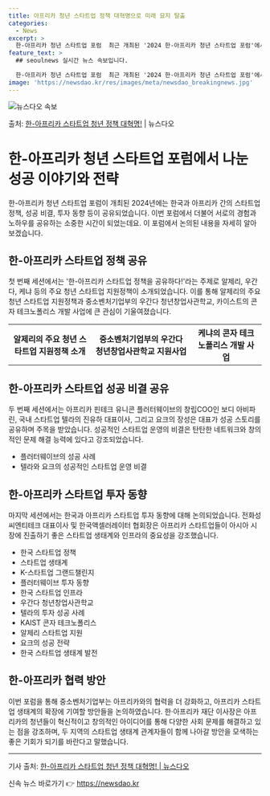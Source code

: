 ```yaml
---
title: 아프리카 청년 스타트업 정책 대혁명으로 미래 묘지 탈출
categories:
  - News
excerpt: >
  한-아프리카 청년 스타트업 포럼  최근 개최된 '2024 한-아프리카 청년 스타트업 포럼'에서는 한국과 아프…
feature_text: >
  ## seoulnews 실시간 뉴스 속보입니다.

  한-아프리카 청년 스타트업 포럼  최근 개최된 '2024 한-아프리카 청년 스타트업 포럼'에서는 한국과 아프…
image: 'https://newsdao.kr/res/images/meta/newsdao_breakingnews.jpg'
---
```


![뉴스다오 속보](https://newsdao.kr/res/images/meta/newsdao_breakingnews.jpg)

<p>출처: <a href="https://newsdao.kr/4107" rel="dofollow">한-아프리카 스타트업 청년 정책 대혁명!</a> | 뉴스다오</p>

<h1>한-아프리카 청년 스타트업 포럼에서 나눈 성공 이야기와 전략</h1>

<p data-ke-size="size16">한-아프리카 청년 스타트업 포럼이 개최된 2024년에는 한국과 아프리카 간의 스타트업 정책, 성공 비결, 투자 동향 등이 공유되었습니다. 이번 포럼에서 더불어 서로의 경험과 노하우를 공유하는 소중한 시간이 되었는데요. 이 포럼에서 논의된 내용을 자세히 알아보겠습니다.</p>

<h2 data-ke-size="size26">한-아프리카 스타트업 정책 공유</h2>
<p data-ke-size="size16">첫 번째 세션에서는 '한-아프리카 스타트업 정책을 공유하다!'라는 주제로 알제리, 우간다, 케냐 등의 주요 청년 스타트업 지원정책이 소개되었습니다. 이를 통해 알제리의 주요 청년 스타트업 지원정책과 중소벤처기업부의 우간다 청년창업사관학교, 카이스트의 콘자 테크노폴리스 개발 사업에 큰 관심이 기울여졌습니다.</p>

<table>
  <tr>
    <th>알제리의 주요 청년 스타트업 지원정책 소개</th>
    <th>중소벤처기업부의 우간다 청년창업사관학교 지원사업</th>
    <th>케냐의 콘자 테크노폴리스 개발 사업</th>
  </tr>
</table>

<h2 data-ke-size="size26">한-아프리카 스타트업 성공 비결 공유</h2>
<p data-ke-size="size16">두 번째 세션에서는 아프리카 핀테크 유니콘 플러터웨이브의 창립COO인 보디 아비파린, 국내 스타트업 텔라의 진유하 대표이사, 그리고 요크의 장성은 대표가 성공 스토리를 공유하며 주목을 받았습니다. 성공적인 스타트업 운영의 비결은 탄탄한 네트워크와 창의적인 문제 해결 능력에 있다고 강조되었습니다.</p>

<ul>
  <li>플러터웨이브의 성공 사례</li>
  <li>텔라와 요크의 성공적인 스타트업 운영 비결</li>
</ul>

<h2 data-ke-size="size26">한-아프리카 스타트업 투자 동향</h2>
<p data-ke-size="size16">마지막 세션에서는 한국과 아프리카 스타트업 투자 동향에 대해 논의되었습니다. 전화성 씨엔티테크 대표이사 및 한국액셀러레이터 협회장은 아프리카 스타트업들이 아시아 시장에 진출하기 좋은 스타트업 생태계와 인프라의 중요성을 강조했습니다.</p>

<ul>
  <li>한국 스타트업 정책</li>
  <li>스타트업 생태계</li>
  <li>K-스타트업 그랜드챌린지</li>
  <li>플러터웨이브 투자 동향</li>
  <li>한국 스타트업 인프라</li>
  <li>우간다 청년창업사관학교</li>
  <li>텔라의 투자 성공 사례</li>
  <li>KAIST 콘자 테크노폴리스</li>
  <li>알제리 스타트업 지원</li>
  <li>요크의 성공 전략</li>
  <li>한국 스타트업 생태계 발전</li>
</ul>

<h2 data-ke-size="size26">한-아프리카 협력 방안</h2>
<p data-ke-size="size16">이번 포럼을 통해 중소벤처기업부는 아프리카와의 협력을 더 강화하고, 아프리카 스타트업 생태계의 확장에 기여할 방안들을 논의하였습니다. 한·아프리카 재단 이사장은 아프리카의 청년들이 혁신적이고 창의적인 아이디어를 통해 다양한 사회 문제를 해결하고 있는 점을 강조하며, 두 지역의 스타트업 생태계 관계자들이 함께 나아갈 방안을 모색하는 좋은 기회가 되기를 바란다고 말했습니다.</p>

<hr>

<p data-ke-size="size16">기사 출처: <a href="https://newsdao.kr/4107">한-아프리카 스타트업 청년 정책 대혁명! | 뉴스다오</a></p> 

신속 뉴스 바로가기 👉 <a href="https://newsdao.kr" rel="dofollow">https://newsdao.kr</a>


